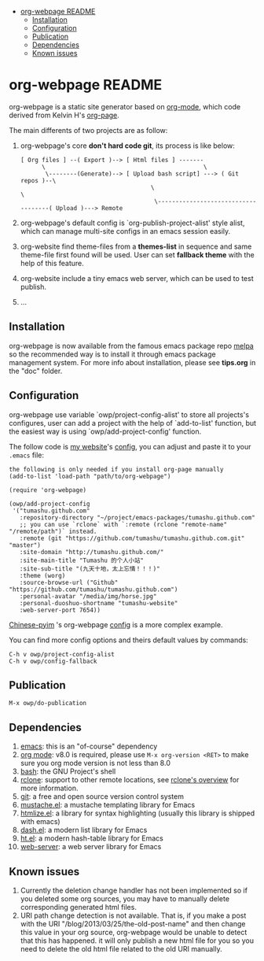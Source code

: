 - [org-webpage README](#org-webpage-readme)
  - [Installation](#installation)
  - [Configuration](#configuration)
  - [Publication](#publication)
  - [Dependencies](#dependencies)
  - [Known issues](#known-issues)

# org-webpage README<a id="orgheadline6"></a>

org-webpage is a static site generator based on [org-mode](http://orgmode.org/),
which code derived from Kelvin H's [org-page](https://github.com/kelvinh/org-page).

The main differents of two projects are as follow:

1.  org-webpage's core **don't hard code git**, its process is like below:

        [ Org files ] --( Export )--> [ Html files ] -------
              \                                             \
               \--------(Generate)--> [ Upload bash script] ---> ( Git repos )--\
                                             \                                   \
                                              \------------------------------------( Upload )---> Remote

2.  org-webpage's default config is \`org-publish-project-alist' style alist,
    which can manage multi-site configs in an emacs session easily.
3.  org-website find theme-files from a **themes-list** in sequence and same theme-file
    first found will be used. User can set **fallback theme** with the help of this feature.
4.  org-website include a tiny emacs web server, which can be used to test publish.
5.  &#x2026;

## Installation<a id="orgheadline1"></a>

org-webpage is now available from the famous emacs package repo [melpa](http://melpa.milkbox.net/)
so the recommended way is to install it through emacs package
management system. For more info about installation, please see
**tips.org** in the "doc" folder.

## Configuration<a id="orgheadline2"></a>

org-webpage use variable \`owp/project-config-alist' to store all projects's configures, user
can add a project with the help of \`add-to-list' function, but the easiest way is
using \`owp/add-project-config' function.

The follow code is [my website](http://tumashu.github.com)'s [config](https://github.com/tumashu/tumashu.github.com/blob/source/eh-website.el),
you can adjust and paste it to your `.emacs` file:

    the following is only needed if you install org-page manually
    (add-to-list 'load-path "path/to/org-webpage")

    (require 'org-webpage)

    (owp/add-project-config
     '("tumashu.github.com"
       :repository-directory "~/project/emacs-packages/tumashu.github.com"
       ;; you can use `rclone` with `:remote (rclone "remote-name" "/remote/path")` instead.
       :remote (git "https://github.com/tumashu/tumashu.github.com.git" "master")
       :site-domain "http://tumashu.github.com/"
       :site-main-title "Tumashu 的个人小站"
       :site-sub-title "(九天十地，太上忘情！！！)"
       :theme (worg)
       :source-browse-url ("Github" "https://github.com/tumashu/tumashu.github.com")
       :personal-avatar "/media/img/horse.jpg"
       :personal-duoshuo-shortname "tumashu-website"
       :web-server-port 7654))

[Chinese-pyim](https://github.com/tumashu/chinese-pyim) 's org-webpage [config](https://github.com/tumashu/chinese-pyim/blob/master/chinese-pyim-devtools.el) is a more complex example.

You can find more config options and theirs default values by commands:

    C-h v owp/project-config-alist
    C-h v owp/config-fallback

## Publication<a id="orgheadline3"></a>

    M-x owp/do-publication

## Dependencies<a id="orgheadline4"></a>

1.  [emacs](http://www.gnu.org/software/emacs/): this is an "of-course" dependency
2.  [org mode](http://orgmode.org/): v8.0 is required, please use `M-x org-version <RET>` to make sure you org mode version is not less than 8.0
3.  [bash](http://www.gnu.org/software/bash/): the GNU Project's shell
4.  [rclone](http://rclone.org/downloads/): support to other remote locations, see [rclone's overview](http://rclone.org/overview/) for more information.
5.  [git](http://git-scm.com): a free and open source version control system
6.  [mustache.el](https://github.com/Wilfred/mustache.el): a mustache templating library for Emacs
7.  [htmlize.el](http://fly.srk.fer.hr/~hniksic/emacs/htmlize.el.cgi): a library for syntax highlighting (usually this library is shipped with emacs)
8.  [dash.el](https://github.com/magnars/dash.el): a modern list library for Emacs
9.  [ht.el](https://github.com/Wilfred/ht.el): a modern hash-table library for Emacs
10. [web-server](https://github.com/eschulte/emacs-web-server): a web server library for Emacs

## Known issues<a id="orgheadline5"></a>

1.  Currently the deletion change handler has not been implemented so
    if you deleted some org sources, you may have to manually delete
    corresponding generated html files.
2.  URI path change detection is not available. That is, if you make a
    post with the URI "/blog/2013/03/25/the-old-post-name" and then
    change this value in your org source, org-webpage would be unable to
    detect that this has happened. it will only publish a new html
    file for you so you need to delete the old html file related to
    the old URI manually.
